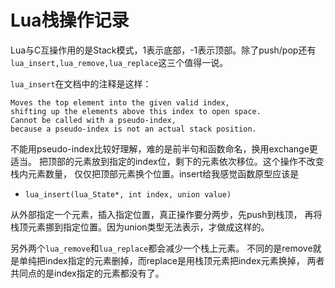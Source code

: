 Lua栈操作记录
====
Lua与C互操作用的是Stack模式，1表示底部，-1表示顶部。除了push/pop还有
`lua_insert,lua_remove,lua_replace`这三个值得一说。

`lua_insert`在文档中的注释是这样：

    Moves the top element into the given valid index,
    shifting up the elements above this index to open space.
    Cannot be called with a pseudo-index,
    because a pseudo-index is not an actual stack position.

不能用pseudo-index比较好理解，难的是前半句和函数命名，换用exchange更适当。
把顶部的元素放到指定的index位，剩下的元素依次移位。这个操作不改变栈内元素数量，
仅仅把顶部元素换个位置。insert给我感觉函数原型应该是

* `lua_insert(lua_State*, int index, union value)`

从外部指定一个元素，插入指定位置，真正操作要分两步，先push到栈顶，
再将栈顶元素挪到指定位置。因为union类型无法表示，才做成这样的。

另外两个`lua_remove`和`lua_replace`都会减少一个栈上元素。
不同的是remove就是单纯把index指定的元素删掉，而replace是用栈顶元素把index元素换掉，
两者共同点的是index指定的元素都没有了。